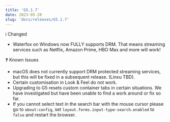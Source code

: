 ```yaml
---
title: 'G5.1.7'
date: 2023-05-20
slug: 'docs/releases/G5.1.7'
---
```


ℹ️ Changed

- Waterfox on Windows now FULLY supports DRM. That means streaming services such as Netflix, Amazon Prime, HBO Max and more will work!

❓ Known Issues

- macOS does not currently support DRM protected streaming services, but this will be fixed in a subsequent release. (Linxu TBD).
- Certain customisation in Look & Feel do not work.
- Upgrading to G5 resets custom container tabs in certain situations. We have investigated but have been unable to find a work around or fix so far.
- If you cannot select text in the search bar with the mouse cursor please go to `about:config`, set `layout.forms.input-type-search.enabled` to `false` and restart the browser.
